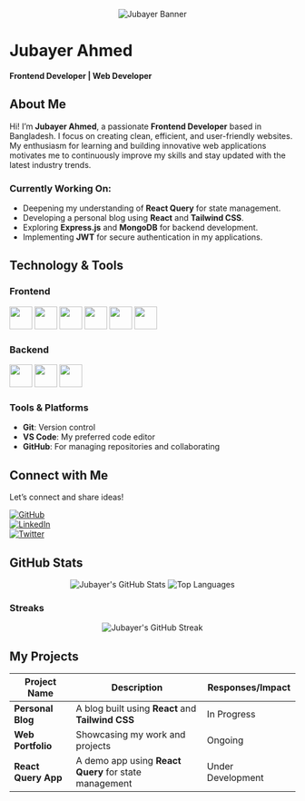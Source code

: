 <p align="center">
  <img src="https://i.ibb.co.com/bgnh4BY7/Hello-I-m-Jubayer-4.png" alt="Jubayer Banner"/>
</p>

# Jubayer Ahmed  
**Frontend Developer | Web Developer**  

## About Me  
Hi! I’m **Jubayer Ahmed**, a passionate **Frontend Developer** based in Bangladesh. I focus on creating clean, efficient, and user-friendly websites. My enthusiasm for learning and building innovative web applications motivates me to continuously improve my skills and stay updated with the latest industry trends.  

### Currently Working On:  
- Deepening my understanding of **React Query** for state management.
- Developing a personal blog using **React** and **Tailwind CSS**.
- Exploring **Express.js** and **MongoDB** for backend development.
- Implementing **JWT** for secure authentication in my applications.

## Technology & Tools  

### Frontend  
<p>
  <img src="https://github.com/mir-hussain/mir-hussain/blob/main/images/icons/HTML.png" width="40"/>
  <img src="https://github.com/mir-hussain/mir-hussain/blob/main/images/icons/css.png" width="40"/>
  <img src="https://github.com/mir-hussain/mir-hussain/blob/main/images/icons/JavaScript.png" width="40"/>
  <img src="https://github.com/mir-hussain/mir-hussain/blob/main/images/icons/react.png" width="40"/>
  <img src="https://github.com/mir-hussain/mir-hussain/blob/main/images/icons/tailwind.png" width="40"/>
  <img src="https://github.com/mir-hussain/mir-hussain/blob/main/images/icons/firebase.png" width="40"/>
</p>

### Backend  
<p>
  <img src="https://github.com/mir-hussain/mir-hussain/blob/main/images/icons/node.png" width="40"/>
  <img src="https://github.com/mir-hussain/mir-hussain/blob/main/images/icons/express.png" width="40"/>
  <img src="https://github.com/mir-hussain/mir-hussain/blob/main/images/icons/mongo.png" width="40"/>
</p>

### Tools & Platforms  
- **Git**: Version control  
- **VS Code**: My preferred code editor  
- **GitHub**: For managing repositories and collaborating  

## Connect with Me  
Let’s connect and share ideas!  

[![GitHub](https://img.shields.io/badge/GitHub-20232A?logo=github&logoColor=white)](https://github.com/jubayerahmed46)  
[![LinkedIn](https://img.shields.io/badge/LinkedIn-0A66C2?logo=linkedin&logoColor=white)](https://www.linkedin.com/in/jubayer-ahmed-774449332/)  
[![Twitter](https://img.shields.io/badge/Twitter-1DA1F2?logo=twitter&logoColor=white)](https://twitter.com/jubayer_ahmed)  

## GitHub Stats  
<p align="center">
  <img src="https://github-readme-stats.vercel.app/api?username=jubayerahmed46&show_icons=true&count_private=true&theme=react&hide_border=true" alt="Jubayer's GitHub Stats" />
  
  <img src="https://github-readme-stats.vercel.app/api/top-langs/?username=jubayerahmed46&langs_count=6&theme=react&hide_border=true" alt="Top Languages" />
</p>

### Streaks  
<p align="center">
  <img src="https://github-readme-streak-stats.herokuapp.com/?user=jubayerahmed46&theme=react&hide_border=true" alt="Jubayer's GitHub Streak" />
</p>

## My Projects

| Project Name      | Description                                          | Responses/Impact  |
|-------------------|------------------------------------------------------|------------------|
| **Personal Blog**  | A blog built using **React** and **Tailwind CSS**    | In Progress      |
| **Web Portfolio**  | Showcasing my work and projects                      | Ongoing          |
| **React Query App**| A demo app using **React Query** for state management | Under Development|
